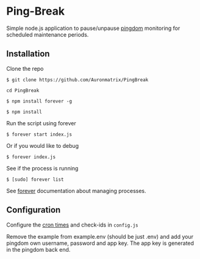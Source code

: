 # Ping-Break

Simple node.js application to pause/unpause [pingdom](https://www.pingdom.com) monitoring for scheduled maintenance periods.


## Installation

Clone the repo

`$ git clone https://github.com/Auronmatrix/PingBreak `

`cd PingBreak `

`$ npm install forever -g `

`$ npm install`

Run the script using forever

`$ forever start index.js `

Or if you would like to debug

`$ forever index.js`


See if the process is running

`$ [sudo] forever list `

See [forever](https://www.npmjs.com/package/forever) documentation about managing processes.


## Configuration


Configure the [cron times](https://www.npmjs.com/package/cron) and check-ids in `config.js`

Remove the example from example.env (should be just .env) and add your pingdom own username, password and app key. The app key is generated in the pingdom back end.
